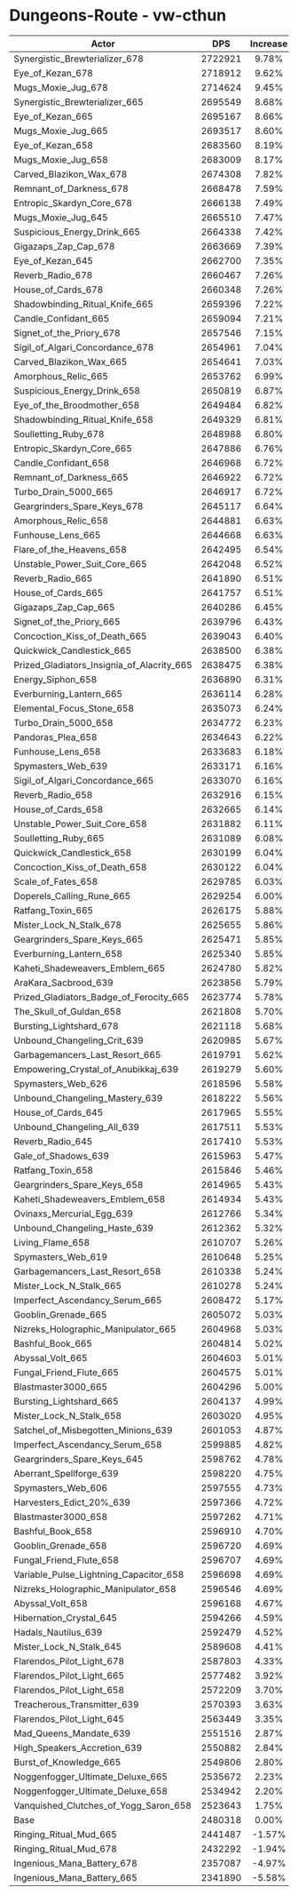 # Dungeons-Route - vw-cthun
| Actor | DPS | Increase |
|---|:---:|:---:|
|Synergistic_Brewterializer_678|2722921|9.78%|
|Eye_of_Kezan_678|2718912|9.62%|
|Mugs_Moxie_Jug_678|2714624|9.45%|
|Synergistic_Brewterializer_665|2695549|8.68%|
|Eye_of_Kezan_665|2695167|8.66%|
|Mugs_Moxie_Jug_665|2693517|8.60%|
|Eye_of_Kezan_658|2683560|8.19%|
|Mugs_Moxie_Jug_658|2683009|8.17%|
|Carved_Blazikon_Wax_678|2674308|7.82%|
|Remnant_of_Darkness_678|2668478|7.59%|
|Entropic_Skardyn_Core_678|2666138|7.49%|
|Mugs_Moxie_Jug_645|2665510|7.47%|
|Suspicious_Energy_Drink_665|2664338|7.42%|
|Gigazaps_Zap_Cap_678|2663669|7.39%|
|Eye_of_Kezan_645|2662700|7.35%|
|Reverb_Radio_678|2660467|7.26%|
|House_of_Cards_678|2660348|7.26%|
|Shadowbinding_Ritual_Knife_665|2659396|7.22%|
|Candle_Confidant_665|2659094|7.21%|
|Signet_of_the_Priory_678|2657546|7.15%|
|Sigil_of_Algari_Concordance_678|2654961|7.04%|
|Carved_Blazikon_Wax_665|2654641|7.03%|
|Amorphous_Relic_665|2653762|6.99%|
|Suspicious_Energy_Drink_658|2650819|6.87%|
|Eye_of_the_Broodmother_658|2649484|6.82%|
|Shadowbinding_Ritual_Knife_658|2649329|6.81%|
|Soulletting_Ruby_678|2648988|6.80%|
|Entropic_Skardyn_Core_665|2647886|6.76%|
|Candle_Confidant_658|2646968|6.72%|
|Remnant_of_Darkness_665|2646922|6.72%|
|Turbo_Drain_5000_665|2646917|6.72%|
|Geargrinders_Spare_Keys_678|2645117|6.64%|
|Amorphous_Relic_658|2644881|6.63%|
|Funhouse_Lens_665|2644668|6.63%|
|Flare_of_the_Heavens_658|2642495|6.54%|
|Unstable_Power_Suit_Core_665|2642048|6.52%|
|Reverb_Radio_665|2641890|6.51%|
|House_of_Cards_665|2641757|6.51%|
|Gigazaps_Zap_Cap_665|2640286|6.45%|
|Signet_of_the_Priory_665|2639796|6.43%|
|Concoction_Kiss_of_Death_665|2639043|6.40%|
|Quickwick_Candlestick_665|2638500|6.38%|
|Prized_Gladiators_Insignia_of_Alacrity_665|2638475|6.38%|
|Energy_Siphon_658|2636890|6.31%|
|Everburning_Lantern_665|2636114|6.28%|
|Elemental_Focus_Stone_658|2635073|6.24%|
|Turbo_Drain_5000_658|2634772|6.23%|
|Pandoras_Plea_658|2634643|6.22%|
|Funhouse_Lens_658|2633683|6.18%|
|Spymasters_Web_639|2633171|6.16%|
|Sigil_of_Algari_Concordance_665|2633070|6.16%|
|Reverb_Radio_658|2632916|6.15%|
|House_of_Cards_658|2632665|6.14%|
|Unstable_Power_Suit_Core_658|2631882|6.11%|
|Soulletting_Ruby_665|2631089|6.08%|
|Quickwick_Candlestick_658|2630199|6.04%|
|Concoction_Kiss_of_Death_658|2630122|6.04%|
|Scale_of_Fates_658|2629785|6.03%|
|Doperels_Calling_Rune_665|2629254|6.00%|
|Ratfang_Toxin_665|2626175|5.88%|
|Mister_Lock_N_Stalk_678|2625655|5.86%|
|Geargrinders_Spare_Keys_665|2625471|5.85%|
|Everburning_Lantern_658|2625340|5.85%|
|Kaheti_Shadeweavers_Emblem_665|2624780|5.82%|
|AraKara_Sacbrood_639|2623856|5.79%|
|Prized_Gladiators_Badge_of_Ferocity_665|2623774|5.78%|
|The_Skull_of_Guldan_658|2621808|5.70%|
|Bursting_Lightshard_678|2621118|5.68%|
|Unbound_Changeling_Crit_639|2620985|5.67%|
|Garbagemancers_Last_Resort_665|2619791|5.62%|
|Empowering_Crystal_of_Anubikkaj_639|2619279|5.60%|
|Spymasters_Web_626|2618596|5.58%|
|Unbound_Changeling_Mastery_639|2618222|5.56%|
|House_of_Cards_645|2617965|5.55%|
|Unbound_Changeling_All_639|2617511|5.53%|
|Reverb_Radio_645|2617410|5.53%|
|Gale_of_Shadows_639|2615963|5.47%|
|Ratfang_Toxin_658|2615846|5.46%|
|Geargrinders_Spare_Keys_658|2614965|5.43%|
|Kaheti_Shadeweavers_Emblem_658|2614934|5.43%|
|Ovinaxs_Mercurial_Egg_639|2612766|5.34%|
|Unbound_Changeling_Haste_639|2612362|5.32%|
|Living_Flame_658|2610707|5.26%|
|Spymasters_Web_619|2610648|5.25%|
|Garbagemancers_Last_Resort_658|2610338|5.24%|
|Mister_Lock_N_Stalk_665|2610278|5.24%|
|Imperfect_Ascendancy_Serum_665|2608472|5.17%|
|Gooblin_Grenade_665|2605072|5.03%|
|Nizreks_Holographic_Manipulator_665|2604968|5.03%|
|Bashful_Book_665|2604814|5.02%|
|Abyssal_Volt_665|2604603|5.01%|
|Fungal_Friend_Flute_665|2604575|5.01%|
|Blastmaster3000_665|2604296|5.00%|
|Bursting_Lightshard_665|2604137|4.99%|
|Mister_Lock_N_Stalk_658|2603020|4.95%|
|Satchel_of_Misbegotten_Minions_639|2601053|4.87%|
|Imperfect_Ascendancy_Serum_658|2599885|4.82%|
|Geargrinders_Spare_Keys_645|2598762|4.78%|
|Aberrant_Spellforge_639|2598220|4.75%|
|Spymasters_Web_606|2597555|4.73%|
|Harvesters_Edict_20%_639|2597366|4.72%|
|Blastmaster3000_658|2597262|4.71%|
|Bashful_Book_658|2596910|4.70%|
|Gooblin_Grenade_658|2596720|4.69%|
|Fungal_Friend_Flute_658|2596707|4.69%|
|Variable_Pulse_Lightning_Capacitor_658|2596698|4.69%|
|Nizreks_Holographic_Manipulator_658|2596546|4.69%|
|Abyssal_Volt_658|2596168|4.67%|
|Hibernation_Crystal_645|2594266|4.59%|
|Hadals_Nautilus_639|2592479|4.52%|
|Mister_Lock_N_Stalk_645|2589608|4.41%|
|Flarendos_Pilot_Light_678|2587803|4.33%|
|Flarendos_Pilot_Light_665|2577482|3.92%|
|Flarendos_Pilot_Light_658|2572209|3.70%|
|Treacherous_Transmitter_639|2570393|3.63%|
|Flarendos_Pilot_Light_645|2563449|3.35%|
|Mad_Queens_Mandate_639|2551516|2.87%|
|High_Speakers_Accretion_639|2550882|2.84%|
|Burst_of_Knowledge_665|2549806|2.80%|
|Noggenfogger_Ultimate_Deluxe_665|2535672|2.23%|
|Noggenfogger_Ultimate_Deluxe_658|2534942|2.20%|
|Vanquished_Clutches_of_Yogg_Saron_658|2523643|1.75%|
|Base|2480318|0.00%|
|Ringing_Ritual_Mud_665|2441487|-1.57%|
|Ringing_Ritual_Mud_678|2432292|-1.94%|
|Ingenious_Mana_Battery_678|2357087|-4.97%|
|Ingenious_Mana_Battery_665|2341890|-5.58%|
